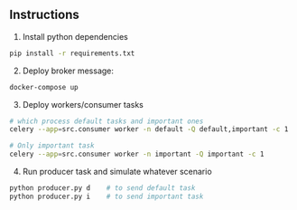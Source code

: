 ## Instructions

1. Install python dependencies
```sh
pip install -r requirements.txt
```

2. Deploy broker message:
```sh
docker-compose up
```

3. Deploy workers/consumer tasks
```sh
# which process default tasks and important ones
celery --app=src.consumer worker -n default -Q default,important -c 1

# Only important task
celery --app=src.consumer worker -n important -Q important -c 1
```

4. Run producer task and simulate whatever scenario
```sh
python producer.py d    # to send default task
python producer.py i    # to send important task
```